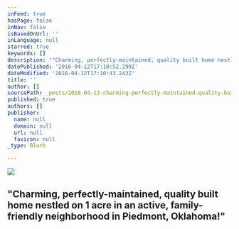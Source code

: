 ```yaml
---
inFeed: true
hasPage: false
inNav: false
isBasedOnUrl: ''
inLanguage: null
starred: true
keywords: []
description: '"Charming, perfectly-maintained, quality built home nestled on 1 acre in an active, family-friendly neighborhood in Piedmont, Oklahoma!"'
datePublished: '2016-04-12T17:10:52.299Z'
dateModified: '2016-04-12T17:10:43.243Z'
title: ''
author: []
sourcePath: _posts/2016-04-12-charming-perfectly-maintained-quality-built-home-nestled-o.md
published: true
authors: []
publisher:
  name: null
  domain: null
  url: null
  favicon: null
_type: Blurb

---
```

![](https://the-grid-user-content.s3-us-west-2.amazonaws.com/e8a8ae21-874c-4ad4-9c1e-11127698a19c.jpg)

## "Charming, perfectly-maintained, quality built home nestled on 1 acre in an active, family-friendly neighborhood in Piedmont, Oklahoma!"